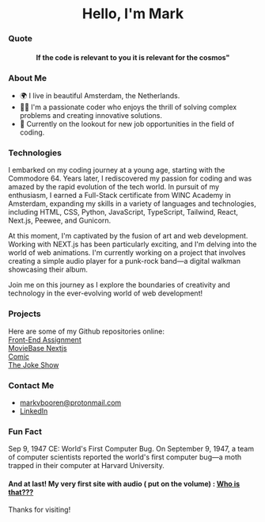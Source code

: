 <h1 align="center">Hello, I'm Mark</h1>

### Quote
<h4 align="center"">If the code is relevant to you it is relevant for the cosmos"</h4>

### About Me

- 🌍 I live in beautiful Amsterdam, the Netherlands.
- 👨‍💻 I'm a passionate coder who enjoys the thrill of solving complex problems and creating innovative solutions.
- 💼 Currently on the lookout for new job opportunities in the field of coding.

### Technologies

I embarked on my coding journey at a young age, starting with the Commodore 64. Years later, I rediscovered my passion for coding and was amazed by the rapid evolution of the tech world. In pursuit of my enthusiasm, I earned a Full-Stack certificate from WINC Academy in Amsterdam, expanding my skills in a variety of languages and technologies, including HTML, CSS, Python, JavaScript, TypeScript, Tailwind, React, Next.js, Peewee, and Gunicorn.

At this moment, I'm captivated by the fusion of art and web development. Working with NEXT.js has been particularly exciting, and I'm delving into the world of web animations. I'm currently working on a project that involves creating a simple audio player for a punk-rock band—a digital walkman showcasing their album. 

Join me on this journey as I explore the boundaries of creativity and technology in the ever-evolving world of web development!
 
### Projects

Here are some of my Github repositories online:   
[Front-End Assignment](https://front-end-assignment-mark-v-booren.netlify.app/)  
[MovieBase Nextjs](https://moviebase-nextjs.netlify.app/)  
[Comic](URL)  
[The Joke Show](https://app.netlify.com/sites/the-joke-show)  


### Contact Me
- markvbooren@protonmail.com
- <a href="https://https://www.linkedin.com/in/markvanbooren/">LinkedIn</a>  

### Fun Fact
Sep 9, 1947 CE: World's First Computer Bug. On September 9, 1947, a team of computer scientists reported the world's first computer bug—a moth trapped in their computer at Harvard University.



#### And at last! My very first site with audio ( put on the volume) : [Who is that???](https://who-is-that.netlify.app)
Thanks for visiting! 


